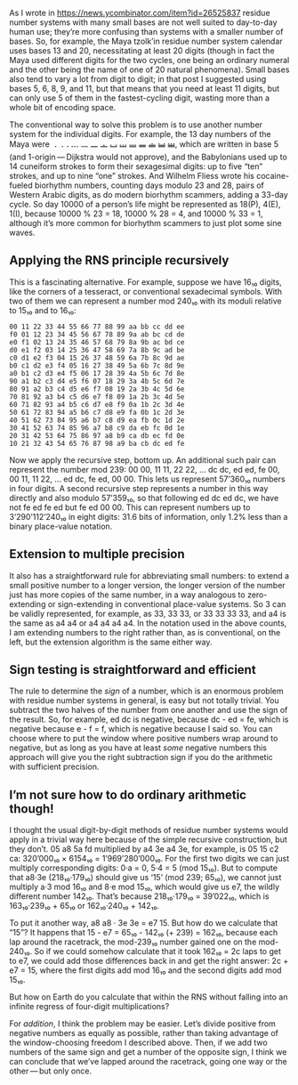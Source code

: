 As I wrote in <https://news.ycombinator.com/item?id=26525837> residue
number systems with many small bases are not well suited to day-to-day
human use; they’re more confusing than systems with a smaller number
of bases.  So, for example, the Maya tzolk’in residue number system
calendar uses bases 13 and 20, necessitating at least 20 digits
(though in fact the Maya used different digits for the two cycles, one
being an ordinary numeral and the other being the name of one of 20
natural phenomena).  Small bases also tend to vary a lot from digit to
digit; in that post I suggested using bases 5, 6, 8, 9, and 11, but
that means that you need at least 11 digits, but can only use 5 of
them in the fastest-cycling digit, wasting more than a whole bit of
encoding space.

The conventional way to solve this problem is to use another number
system for the individual digits.  For example, the 13 day numbers of
the Maya were 𝋡 𝋢 𝋣 𝋤 𝋥 𝋦 𝋧 𝋨 𝋩 𝋪 𝋫 𝋬 𝋭, which are written in base 5
(and 1-origin — Dijkstra would not approve), and the Babylonians used
up to 14 cuneiform strokes to form their sexagesimal digits: up to
five “ten” strokes, and up to nine “one” strokes.  And Wilhelm Fliess
wrote his cocaine-fueled biorhythm numbers, counting days modulo 23
and 28, pairs of Western Arabic digits, as do modern biorhythm
scammers, adding a 33-day cycle.  So day 10000 of a person’s life
might be represented as 18(P), 4(E), 1(I), because 10000 % 23 = 18,
10000 % 28 = 4, and 10000 % 33 = 1, although it’s more common for
biorhythm scammers to just plot some sine waves.

Applying the RNS principle recursively
--------------------------------------

This is a fascinating alternative.  For example, suppose we have 16₁₀
digits, like the corners of a tesseract, or conventional sexadecimal
symbols.  With two of them we can represent a number mod 240₁₀ with
its moduli relative to 15₁₀ and to 16₁₀:

    00 11 22 33 44 55 66 77 88 99 aa bb cc dd ee
    f0 01 12 23 34 45 56 67 78 89 9a ab bc cd de
    e0 f1 02 13 24 35 46 57 68 79 8a 9b ac bd ce
    d0 e1 f2 03 14 25 36 47 58 69 7a 8b 9c ad be
    c0 d1 e2 f3 04 15 26 37 48 59 6a 7b 8c 9d ae 
    b0 c1 d2 e3 f4 05 16 27 38 49 5a 6b 7c 8d 9e
    a0 b1 c2 d3 e4 f5 06 17 28 39 4a 5b 6c 7d 8e
    90 a1 b2 c3 d4 e5 f6 07 18 29 3a 4b 5c 6d 7e 
    80 91 a2 b3 c4 d5 e6 f7 08 19 2a 3b 4c 5d 6e
    70 81 92 a3 b4 c5 d6 e7 f8 09 1a 2b 3c 4d 5e
    60 71 82 93 a4 b5 c6 d7 e8 f9 0a 1b 2c 3d 4e
    50 61 72 83 94 a5 b6 c7 d8 e9 fa 0b 1c 2d 3e
    40 51 62 73 84 95 a6 b7 c8 d9 ea fb 0c 1d 2e
    30 41 52 63 74 85 96 a7 b8 c9 da eb fc 0d 1e
    20 31 42 53 64 75 86 97 a8 b9 ca db ec fd 0e
    10 21 32 43 54 65 76 87 98 a9 ba cb dc ed fe

Now we apply the recursive step, bottom up.  An additional such pair
can represent the number mod 239: 00 00, 11 11, 22 22, ... dc dc, ed
ed, fe 00, 00 11, 11 22, ... ed dc, fe ed, 00 00.  This lets us
represent 57’360₁₀ numbers in four digits.  A second recursive step
represents a number in this way directly and also modulo 57’359₁₀, so
that following ed dc ed dc, we have not fe ed fe ed but fe ed 00 00.
This can represent numbers up to 3’290’112’240₁₀ in eight digits: 31.6
bits of information, only 1.2% less than a binary place-value
notation.

Extension to multiple precision
-------------------------------

It also has a straightforward rule for abbreviating small numbers: to
extend a small positive number to a longer version, the longer version
of the number just has more copies of the same number, in a way
analogous to zero-extending or sign-extending in conventional
place-value systems.  So 3 can be validly represented, for example, as
33, 33 33, or 33 33 33 33, and a4 is the same as a4 a4 or a4 a4 a4 a4.
In the notation used in the above counts, I am extending numbers to
the right rather than, as is conventional, on the left, but the
extension algorithm is the same either way.

Sign testing is straightforward and efficient
---------------------------------------------

The rule to determine the *sign* of a number, which is an enormous
problem with residue number systems in general, is easy but not
totally trivial.  You subtract the two halves of the number from one
another and use the sign of the result.  So, for example, ed dc is
negative, because dc - ed = fe, which is negative because e - f = f,
which is negative because I said so.  You can choose where to put the
window where positive numbers wrap around to negative, but as long as
you have at least *some* negative numbers this approach will give you
the right subtraction sign if you do the arithmetic with sufficient
precision.

I’m not sure how to do ordinary arithmetic though!
--------------------------------------------------

I thought the usual digit-by-digit methods of residue number systems
would apply in a trivial way here because of the simple recursive
construction, but they don’t.  05 a8 5a fd multiplied by a4 3e a4 3e,
for example, is 05 15 c2 ca: 320’000₁₀ × 6154₁₀ = 1’969’280’000₁₀.
For the first two digits we can just multiply corresponding digits:
0·a = 0, 5·4 = 5 (mod 15₁₀).  But to compute that a8·3e (218₁₀·179₁₀)
should give us ‘15’ (mod 239; 65₁₀), we cannot just multiply a·3 mod
16₁₀ and 8·e mod 15₁₀, which would give us e7, the wildly different
number 142₁₀.  That’s because 218₁₀·179₁₀ = 39’022₁₀, which is
163₁₀·239₁₀ + 65₁₀ or 162₁₀·240₁₀ + 142₁₀.

To put it another way, a8 a8 · 3e 3e = e7 15.  But how do we calculate
that “15”?  It happens that 15 - e7 = 65₁₀ - 142₁₀ (+ 239) = 162₁₀,
because each lap around the racetrack, the mod-239₁₀ number gained one
on the mod-240₁₀.  So if we could somehow calculate that it took 162₁₀
= 2c laps to get to e7, we could add those differences back in and get
the right answer: 2c + e7 = 15, where the first digits add mod 16₁₀
and the second digits add mod 15₁₀.

But how on Earth do you calculate that within the RNS without falling
into an infinite regress of four-digit multiplications?

For *addition*, I think the problem may be easier.  Let’s divide
positive from negative numbers as equally as possible, rather than
taking advantage of the window-choosing freedom I described above.
Then, if we add two numbers of the same sign and get a number of the
opposite sign, I think we can conclude that we’ve lapped around the
racetrack, going one way or the other — but only once.
